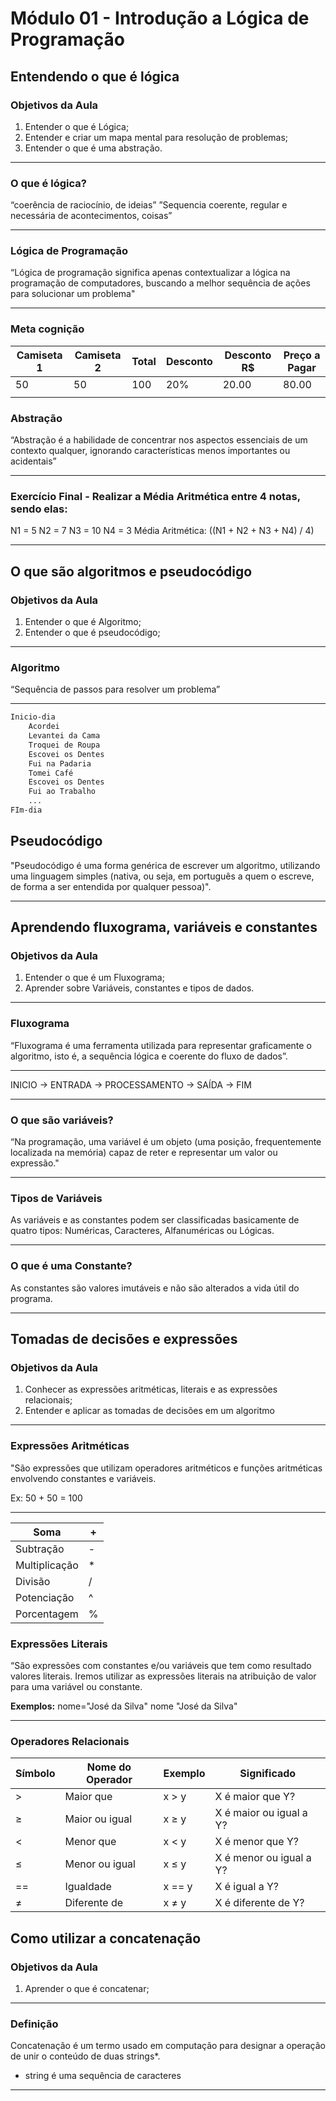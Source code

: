 # Módulo 01 - Introdução a Lógica de Programação

## Entendendo o que é lógica

### Objetivos da Aula

1. Entender o que é Lógica;
2. Entender e criar um mapa mental para resolução de problemas;
3. Entender o que é uma abstração.

---

### O que é lógica?

“coerência de raciocínio, de ideias”
”Sequencia coerente, regular e necessária de acontecimentos, coisas”

---

### Lógica de Programação

“Lógica de programação significa apenas contextualizar a lógica na programação de computadores, buscando a melhor sequência de ações para solucionar um problema"

---

### Meta cognição

| Camiseta 1 | Camiseta 2 | Total | Desconto | Desconto R$ | Preço a Pagar |
| --- | --- | --- | --- | --- | --- |
| 50 | 50 | 100 | 20% | 20.00 | 80.00 |
|  |  |  |  |  |  |

### Abstração

“Abstração é a habilidade de concentrar nos aspectos essenciais de um contexto qualquer, ignorando características menos importantes ou acidentais”

---

### Exercício Final - Realizar a Média Aritmética entre 4 notas, sendo elas:
N1 = 5
N2 = 7
N3 = 10
N4 = 3
Média Aritmética: ((N1 + N2 + N3 + N4) / 4)

---

## O que são algoritmos e pseudocódigo

### Objetivos da Aula

1. Entender o que é Algoritmo;
2. Entender o que é pseudocódigo;

---

### Algoritmo

“Sequência de passos para resolver um problema”

---

```html
Inicio-dia
	Acordei
	Levantei da Cama
	Troquei de Roupa
	Escovei os Dentes
	Fui na Padaria
	Tomei Café
	Escovei os Dentes
	Fui ao Trabalho
	...
FIm-dia
```

## Pseudocódigo

"Pseudocódigo é uma forma genérica de escrever um algoritmo, utilizando uma linguagem simples (nativa, ou seja, em português a quem o escreve, de forma a ser entendida por qualquer pessoa)".

---

## Aprendendo fluxograma, variáveis e constantes

### Objetivos da Aula

1. Entender o que é um Fluxograma;
2. Aprender sobre Variáveis, constantes e tipos de dados.

---

### Fluxograma

“Fluxograma é uma ferramenta utilizada para representar graficamente o algoritmo, isto é, a sequência lógica e coerente do fluxo de dados”.

---

INICIO → ENTRADA → PROCESSAMENTO → SAÍDA → FIM

---

### O que são variáveis?

“Na programação, uma variável é um objeto (uma posição, frequentemente localizada na memória) capaz de reter e representar um valor ou expressão."

---

### Tipos de Variáveis

As variáveis e as constantes podem ser classificadas basicamente de quatro tipos: Numéricas, Caracteres, Alfanuméricas ou Lógicas.

---

### O que é uma Constante?

As constantes são valores imutáveis e não são alterados a vida útil do programa.

---

## Tomadas de decisões e expressões

### Objetivos da Aula

1. Conhecer as expressões aritméticas, literais e as expressões relacionais;
2. Entender e aplicar as tomadas de decisões em um algoritmo

---

### Expressões Aritméticas

"São expressões que utilizam operadores aritméticos e funções aritméticas envolvendo constantes e variáveis.

Ex: 50 + 50 = 100

---

| Soma | + |
| --- | --- |
| Subtração | - |
| Multiplicação | * |
| Divisão | / |
| Potenciação | ^ |
| Porcentagem | % |

### Expressões Literais

“São expressões com constantes e/ou variáveis que tem como resultado valores literais. Iremos utilizar as expressões literais na atribuição de valor para uma variável ou constante.

**Exemplos:**
nome="José da Silva"
nome "José da Silva"

---

### Operadores Relacionais

| Símbolo | Nome do Operador | Exemplo | Significado |
| --- | --- | --- | --- |
| > | Maior que | x > y | X é maior que Y? |
| ≥ | Maior ou igual | x ≥ y | X é maior ou igual a Y? |
| < | Menor que | x < y | X é menor que Y? |
| ≤ | Menor ou igual | x ≤ y | X é menor ou igual a Y? |
| == | Igualdade | x == y | X é igual a Y? |
| ≠ | Diferente de | x ≠ y | X é diferente de Y? |

## Como utilizar a concatenação

### Objetivos da Aula

1. Aprender o que é concatenar;

---

### Definição

Concatenação é um termo usado em computação para designar a operação de unir o conteúdo de duas strings*.

- string é uma sequência de caracteres

---